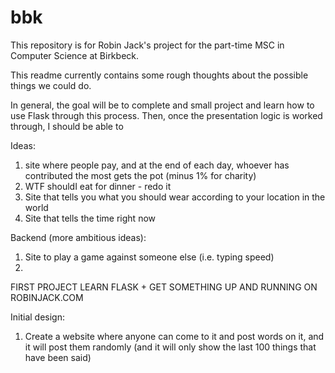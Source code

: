 # bbk

This repository is for Robin Jack's project for the part-time MSC 
in Computer Science at Birkbeck.

This readme currently contains some rough thoughts 
about the possible things we could do.

In general, the goal will be to complete and small project 
and learn how to use Flask through this process. Then, once 
the presentation logic is worked through, I should be able 
to 


Ideas:
1. site where people pay, and at the end of each day, whoever
has contributed the most gets the pot (minus 1% for charity)
2. WTF shouldI eat for dinner - redo it
3. Site that tells you what you should wear according to your 
location in the world
4. Site that tells the time right now


Backend (more ambitious ideas): 
1. Site to play a game against someone else (i.e. typing speed)
2. 



FIRST PROJECT
LEARN FLASK + GET SOMETHING UP AND RUNNING ON ROBINJACK.COM

Initial design:
1. Create a website where anyone can come to it and
post words on it, and it will post them randomly (and it will only show the last 100 things that have been said)



